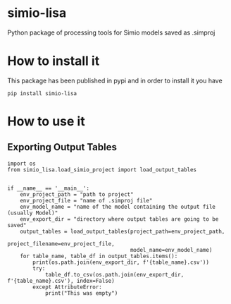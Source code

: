 # simio-lisa
Python package of processing tools for Simio models saved as .simproj

# How to install it
This package has been published in pypi and in order to install it you have

```
pip install simio-lisa
```

# How to use it

## Exporting Output Tables

```
import os
from simio_lisa.load_simio_project import load_output_tables


if __name__ == '__main__':
    env_project_path = "path to project"
    env_project_file = "name of .simproj file"
    env_model_name = "name of the model containing the output file (usually Model)"
    env_export_dir = "directory where output tables are going to be saved"
    output_tables = load_output_tables(project_path=env_project_path,
                                       project_filename=env_project_file,
                                       model_name=env_model_name)
    for table_name, table_df in output_tables.items():
        print(os.path.join(env_export_dir, f'{table_name}.csv'))
        try:
            table_df.to_csv(os.path.join(env_export_dir, f'{table_name}.csv'), index=False)
        except AttributeError:
            print("This was empty")
```